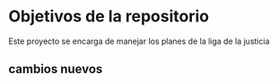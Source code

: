 # Objetivos de la repositorio

Este proyecto se encarga de manejar los planes de la liga de la justicia


## cambios nuevos